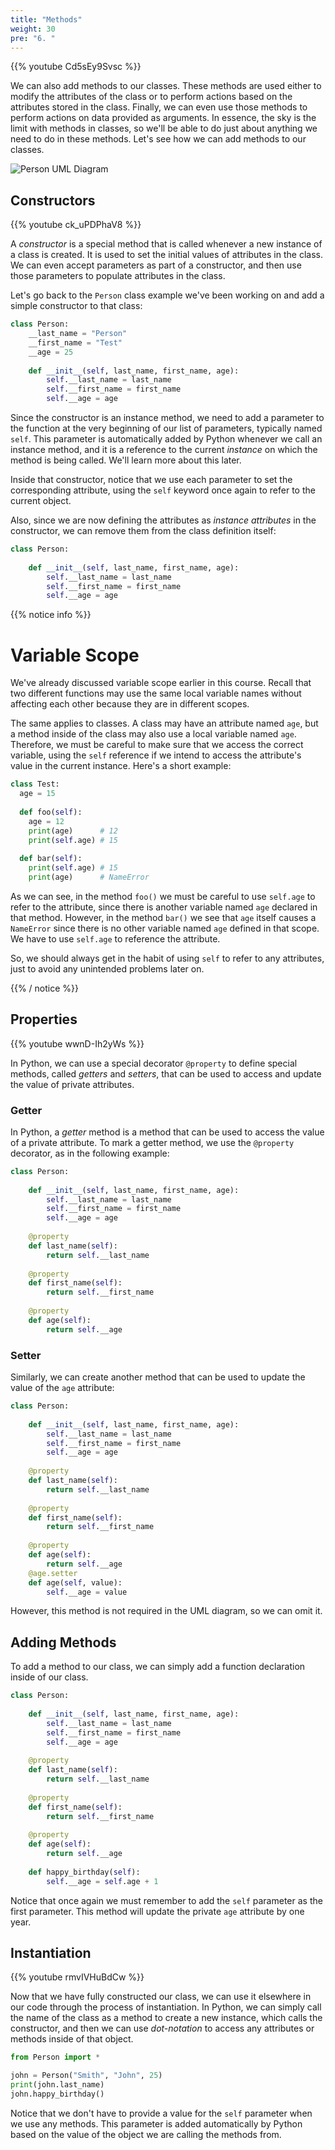 ```yaml
---
title: "Methods"
weight: 30
pre: "6. "
---
```

{{% youtube Cd5sEy9Svsc %}}

We can also add methods to our classes. These methods are used either to modify the attributes of the class or to perform actions based on the attributes stored in the class. Finally, we can even use those methods to perform actions on data provided as arguments. In essence, the sky is the limit with methods in classes, so we'll be able to do just about anything we need to do in these methods. Let's see how we can add methods to our classes.

![Person UML Diagram](/images/2/2.17.p.4.personuml.png)

## Constructors

{{% youtube ck_uPDPhaV8 %}}

A _constructor_ is a special method that is called whenever a new instance of a class is created. It is used to set the initial values of attributes in the class. We can even accept parameters as part of a constructor, and then use those parameters to populate attributes in the class. 

Let's go back to the `Person` class example we've been working on and add a simple constructor to that class:

```python
class Person:
    __last_name = "Person"
    __first_name = "Test"
    __age = 25
    
    def __init__(self, last_name, first_name, age):
        self.__last_name = last_name
        self.__first_name = first_name
        self.__age = age
```

Since the constructor is an instance method, we need to add a parameter to the function at the very beginning of our list of parameters, typically named `self`. This parameter is automatically added by Python whenever we call an instance method, and it is a reference to the current _instance_ on which the method is being called. We'll learn more about this later. 

Inside that constructor, notice that we use each parameter to set the corresponding attribute, using the `self` keyword once again to refer to the current object. 

Also, since we are now defining the attributes as _instance attributes_ in the constructor, we can remove them from the class definition itself:

```python
class Person:
    
    def __init__(self, last_name, first_name, age):
        self.__last_name = last_name
        self.__first_name = first_name
        self.__age = age
```

{{% notice info %}}

# Variable Scope

We've already discussed variable scope earlier in this course. Recall that two different functions may use the same local variable names without affecting each other because they are in different scopes. 

The same applies to classes. A class may have an attribute named `age`, but a method inside of the class may also use a local variable named `age`. Therefore, we must be careful to make sure that we access the correct variable,  using the `self` reference if we intend to access the attribute's value in the current instance. Here's a short example:

```python
class Test:
  age = 15
  
  def foo(self):
    age = 12
    print(age)      # 12
    print(self.age) # 15
    
  def bar(self):
    print(self.age) # 15
    print(age)      # NameError
```

As we can see, in the method `foo()` we must be careful to use `self.age` to refer to the attribute, since there is another variable named `age` declared in that method. However, in the method `bar()` we see that `age` itself causes a `NameError` since there is no other variable named `age` defined in that scope. We have to use `self.age` to reference the attribute. 

So, we should always get in the habit of using `self` to refer to any attributes, just to avoid any unintended problems later on.

{{% / notice %}}


## Properties

{{% youtube wwnD-Ih2yWs %}}

In Python, we can use a special decorator `@property` to define special methods, called _getters_ and _setters_, that can be used to access and update the value of private attributes.

### Getter

In Python, a _getter_ method is a method that can be used to access the value of a private attribute. To mark a getter method, we use the `@property` decorator, as in the following example:

```python
class Person:
    
    def __init__(self, last_name, first_name, age):
        self.__last_name = last_name
        self.__first_name = first_name
        self.__age = age
        
    @property
    def last_name(self):
        return self.__last_name
    
    @property
    def first_name(self):
        return self.__first_name
        
    @property
    def age(self):
        return self.__age
```

### Setter

Similarly, we can create another method that can be used to update the value of the `age` attribute:

```python
class Person:
    
    def __init__(self, last_name, first_name, age):
        self.__last_name = last_name
        self.__first_name = first_name
        self.__age = age
        
    @property
    def last_name(self):
        return self.__last_name
    
    @property
    def first_name(self):
        return self.__first_name
        
    @property
    def age(self):
        return self.__age
    @age.setter
    def age(self, value):
        self.__age = value
```

However, this method is not required in the UML diagram, so we can omit it. 

## Adding Methods

To add a method to our class, we can simply add a function declaration inside of our class. 

```python
class Person:
    
    def __init__(self, last_name, first_name, age):
        self.__last_name = last_name
        self.__first_name = first_name
        self.__age = age
        
    @property
    def last_name(self):
        return self.__last_name
    
    @property
    def first_name(self):
        return self.__first_name
        
    @property
    def age(self):
        return self.__age
        
    def happy_birthday(self):
        self.__age = self.age + 1
```

Notice that once again we must remember to add the `self` parameter as the first parameter. This method will update the private `age` attribute by one year. 

## Instantiation

{{% youtube rmvIVHuBdCw %}}

Now that we have fully constructed our class, we can use it elsewhere in our code through the process of instantiation. In Python, we can simply call the name of the class as a method to create a new instance, which calls the constructor, and then we can use _dot-notation_ to access any attributes or methods inside of that object. 

```python
from Person import *

john = Person("Smith", "John", 25)
print(john.last_name)
john.happy_birthday()
```

Notice that we don't have to provide a value for the `self` parameter when we use any methods. This parameter is added automatically by Python based on the value of the object we are calling the methods from.
